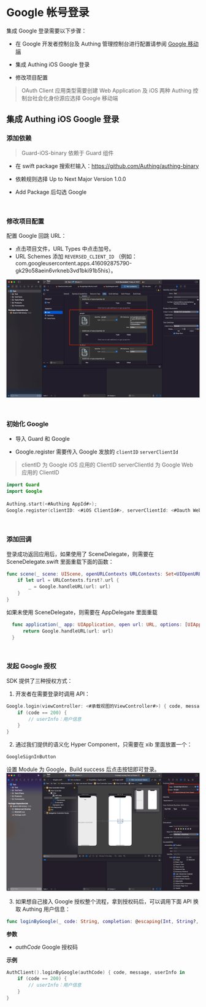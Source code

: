 # Google 帐号登录

<LastUpdated/>

集成 Google 登录需要以下步骤：

- 在 Google 开发者控制台及 Authing 管理控制台进行配置请参阅 [Google 移动端](https://docs.authing.cn/v2/guides/connections/social/google-mobile/)

- 集成 Authing iOS Google 登录

- 修改项目配置

> OAuth Client 应用类型需要创建 Web Application 及 iOS 两种
> Authing 控制台社会化身份源应选择 Google 移动端

## 集成 Authing iOS Google 登录

### 添加依赖

> Guard-iOS-binary 依赖于 Guard 组件

- 在 swift package 搜索栏输入：https://github.com/Authing/authing-binary

- 依赖规则选择 Up to Next Major Version 1.0.0

- Add Package 后勾选 Google

<br>

### 修改项目配置

配置 Google 回跳 URL：
- 点击项目文件，URL Types 中点击加号。
- URL Schemes 添加 `REVERSED_CLIENT_ID` （例如：com.googleusercontent.apps.416092875790-gk29o58aein6vrkneb3vd1bki91b5his）。

![](./images/google/2.png)

<br>

### 初始化 Google

- 导入 Guard 和 Google

- Google.register 需要传入 Google 发放的 `clientID` `serverClientId`
> clientID 为 Google iOS 应用的 ClientID
serverClientId 为 Google Web 应用的 ClientID
```swift
import Guard
import Google

Authing.start(<#Authing AppId#>);
Google.register(clientID: <#iOS ClientId#>, serverClientId: <#Oauth Web ClientId#>)
 ```
 
<br>

### 添加回调

登录成功返回应用后，如果使用了 SceneDelegate，则需要在 SceneDelegate.swift 里面重载下面的函数：

```swift
func scene(_ scene: UIScene, openURLContexts URLContexts: Set<UIOpenURLContext>) {
    if let url = URLContexts.first?.url {
        _ = Google.handleURL(url: url)
    }
}
 ```

如果未使用 SceneDelegate，则需要在 AppDelegate 里面重载

```swift
  func application(_ app: UIApplication, open url: URL, options: [UIApplication.OpenURLOptionsKey : Any] = [:]) -> Bool {
      return Google.handleURL(url: url)
  }
 ```

<br>

### 发起 Google 授权
SDK 提供了三种授权方式：

1. 开发者在需要登录时调用 API：

```swift
Google.login(viewController: <#承载视图的ViewController#>) { code, message, userInfo in
    if (code == 200) {
        // userInfo：用户信息
    }
}
```

2. 通过我们提供的语义化 Hyper Component，只需要在 xib 里面放置一个：

```swift
GoogleSignInButton
```
设置 Module 为 Google，Build success 后点击按钮即可登录。
![](./images/google/1.png)

3. 如果想自己接入 Google 授权整个流程，拿到授权码后，可以调用下面 API 换取 Authing 用户信息：

```swift
func loginByGoogle(_ code: String, completion: @escaping(Int, String?, UserInfo?) -> Void)
```

**参数**

* *authCode* Google 授权码

**示例**

```swift
AuthClient().loginByGoogle(authCode) { code, message, userInfo in
    if (code == 200) {
        // userInfo：用户信息
    }
}
```
